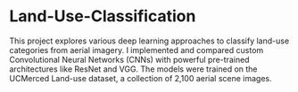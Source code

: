 # Land-Use-Classification
This project explores various deep learning approaches to classify land-use categories from aerial imagery. I implemented and compared custom Convolutional Neural Networks (CNNs) with powerful pre-trained architectures like ResNet and VGG. The models were trained on the UCMerced Land-use dataset, a collection of 2,100 aerial scene images.
